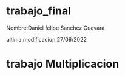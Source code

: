 # trabajo_final
 
 Nombre:Daniel felipe Sanchez Guevara 
 
 ultima modificacion:27/06/2022
 
 # trabajo Multiplicacion
  
